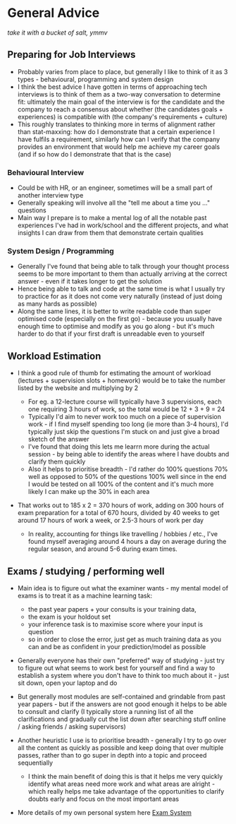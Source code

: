 # General Advice

_take it with a bucket of salt, ymmv_

## Preparing for Job Interviews
- Probably varies from place to place, but generally I like to think of it as 3 types - behavioural, programming and system design
- I think the best advice I have gotten in terms of approaching tech interviews is to think of them as a two-way conversation to determine fit: ultimately the main goal of the interview is for the candidate and the company to reach a consensus about whether (the candidates goals + experiences) is compatible with (the company's requirements + culture)
- This roughly translates to thinking more in terms of alignment rather than stat-maxxing: how do I demonstrate that a certain experience I have fulfils a requirement, similarly how can I verify that the company provides an environment that would help me achieve my career goals (and if so how do I demonstrate that that is the case)
  
### Behavioural Interview
- Could be with HR, or an engineer, sometimes will be a small part of another interview type
- Generally speaking will involve all the "tell me about a time you ..." questions
- Main way I prepare is to make a mental log of all the notable past experiences I've had in work/school and the different projects, and what insights I can draw from them that demonstrate certain qualities

### System Design / Programming
- Generally I've found that being able to talk through your thought process seems to be more important to them than actually arriving at the correct answer - even if it takes longer to get the solution
- Hence being able to talk and code at the same time is what I usually try to practice for as it does not come very naturally (instead of just doing as many hards as possible)
- Along the same lines, it is better to write readable code than super optimised code (especially on the first go) - because you usually have enough time to optimise and modify as you go along - but it's much harder to do that if your first draft is unreadable even to yourself


## Workload Estimation

- I think a good rule of thumb for estimating the amount of workload (lectures + supervision slots + homework) would be to take the number listed by the website and multiplying by 2
    - For eg. a 12-lecture course will typically have 3 supervisions, each one requiring 3 hours of work, so the total would be 12 + 3 + 9 = 24
    - Typically I'd aim to never work too much on a piece of supervision work - if I find myself spending too long (ie more than 3-4 hours), I'd typically just skip the questions I'm stuck on and just give a broad sketch of the answer
    - I've found that doing this lets me learrn more during the actual session - by being able to identify the areas where I have doubts and clarify them quickly
    - Also it helps to prioritise breadth - I'd rather do 100% questions 70% well as opposed to 50% of the questions 100% well since in the end I would be tested on all 100% of the content and it's much more likely I can make up the 30% in each area

- That works out to 185 x 2 = 370 hours of work, adding on 300 hours of exam preparation for a total of 670 hours, divided by 40 weeks to get around 17 hours of work a week, or 2.5-3 hours of work per day
    - In reality, accounting for things like travelling / hobbies / etc., I've found myself averaging around 4 hours a day on average during the regular season, and around 5-6 during exam times.



## Exams / studying / performing well
- Main idea is to figure out what the examiner wants - my mental model of exams is to treat it as a machine learning task: 
    - the past year papers + your consults is your training data, 
    - the exam is your holdout set
    - your inference task is to maximise score where your input is question
    - so in order to close the error, just get as much training data as you can and be as confident in your prediction/model as possible

- Generally everyone has their own "preferred" way of studying - just try to figure out what seems to work best for yourself and find a way to establish a system where you don't have to think too much about it - just sit down, open your laptop and do

- But generally most modules are self-contained and grindable from past year papers - but if the answers are not good enough it helps to be able to consult and clarify (I typically store a running list of all the clarifications and gradually cut the list down after searching stuff online / asking friends / asking supervisors)

- Another heuristic I use is to prioritise breadth - generally I try to go over all the content as quickly as possible and keep doing that over multiple passes, rather than to go super in depth into a topic and proceed sequentially
    - I think the main benefit of doing this is that it helps me very quickly identify what areas need more work and what areas are alright - which really helps me take advantage of the opportunities to clarify doubts early and focus on the most important areas


- More details of my own personal system here [Exam System](exam_system.md)


